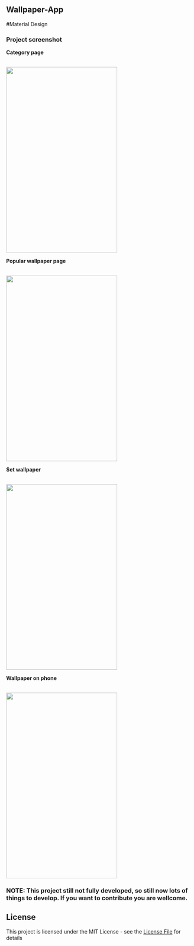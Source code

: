 ## Wallpaper-App
#Material Design

### Project screenshot

**Category page**

</br>
<img height='500' width ='300' src="https://i.imgur.com/SKSObFD.png" />
</br>

**Popular wallpaper page**

</br>
<img height='500' width ='300' src="https://i.imgur.com/j6Nm3yF.png" />
</br>

**Set wallpaper**

</br>
<img height='500' width ='300' src="https://i.imgur.com/zoFvfxu.png" />
</br>

**Wallpaper on phone**

</br>
<img height='500' width ='300' src="https://i.imgur.com/bzxRJZx.png" />
</br>


### NOTE: This project still not fully developed, so still now lots of things to develop. If you want to contribute you are wellcome.


## License
This project is licensed under the MIT License - see the [License File](LICENSE) for details
